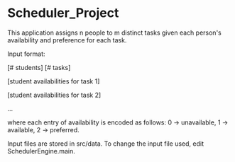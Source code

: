 # Scheduler_Project

This application assigns n people to m distinct tasks given each person's availability and preference for each task.

Input format:

[# students] [# tasks]

[student availabilities for task 1]

[student availabilities for task 2]

...

where each entry of availability is encoded as follows: 0 -> unavailable, 1 -> available, 2 -> preferred.

Input files are stored in src/data. To change the input file used, edit SchedulerEngine.main.
